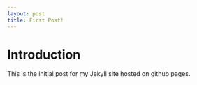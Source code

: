 ```yaml
---
layout: post
title: First Post!
---
```


# Introduction

This is the initial post for my Jekyll site hosted on github pages.